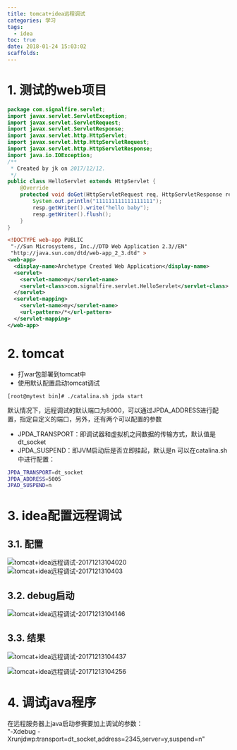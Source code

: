 ```yaml
---
title: tomcat+idea远程调试
categories: 学习
tags:
  - idea
toc: true
date: 2018-01-24 15:03:02
scaffolds:
---
```

# 1. 测试的web项目
```java
package com.signalfire.servlet;
import javax.servlet.ServletException;
import javax.servlet.ServletRequest;
import javax.servlet.ServletResponse;
import javax.servlet.http.HttpServlet;
import javax.servlet.http.HttpServletRequest;
import javax.servlet.http.HttpServletResponse;
import java.io.IOException;
/**
 * Created by jk on 2017/12/12.
 */
public class HelloServlet extends HttpServlet {
    @Override
    protected void doGet(HttpServletRequest req, HttpServletResponse resp) throws ServletException, IOException {
        System.out.println("111111111111111111");
        resp.getWriter().write("hello baby");
        resp.getWriter().flush();
    }
}
```

```xml
<!DOCTYPE web-app PUBLIC
 "-//Sun Microsystems, Inc.//DTD Web Application 2.3//EN"
 "http://java.sun.com/dtd/web-app_2_3.dtd" >
<web-app>
  <display-name>Archetype Created Web Application</display-name>
  <servlet>
    <servlet-name>my</servlet-name>
    <servlet-class>com.signalfire.servlet.HelloServlet</servlet-class>
  </servlet>
  <servlet-mapping>
    <servlet-name>my</servlet-name>
    <url-pattern>/*</url-pattern>
  </servlet-mapping>
</web-app>
```
# 2. tomcat
- 打war包部署到tomcat中
- 使用默认配置启动tomcat调试
```
[root@mytest bin]# ./catalina.sh jpda start
```
默认情况下，远程调试的默认端口为8000，可以通过JPDA_ADDRESS进行配置，指定自定义的端口，另外，还有两个可以配置的参数
* JPDA_TRANSPORT：即调试器和虚拟机之间数据的传输方式，默认值是dt_socket
* JPDA_SUSPEND：即JVM启动后是否立即挂起，默认是n
可以在catalina.sh中进行配置：
```bash
JPDA_TRANSPORT=dt_socket  
JPDA_ADDRESS=5005  
JPAD_SUSPEND=n  
```

# 3. idea配置远程调试

## 3.1. 配置  
![tomcat+idea远程调试-20171213104020](http://blogimage.signalfire2017.com/image/work/tomcat+idea远程调试-20171213104020.png)  
![tomcat+idea远程调试-2017121310403](http://blogimage.signalfire2017.com/image/work/tomcat+idea远程调试-2017121310403.png)  
## 3.2. debug启动  
![tomcat+idea远程调试-20171213104146](http://blogimage.signalfire2017.com/image/work/tomcat+idea远程调试-20171213104146.png)

## 3.3. 结果
![tomcat+idea远程调试-20171213104437](http://blogimage.signalfire2017.com/image/work/tomcat+idea远程调试-20171213104437.png)

![tomcat+idea远程调试-20171213104256](http://blogimage.signalfire2017.com/image/work/tomcat+idea远程调试-20171213104256.png)

# 4. 调试java程序
在远程服务器上java启动参赛要加上调试的参数：  
"-Xdebug -Xrunjdwp:transport=dt_socket,address=2345,server=y,suspend=n"